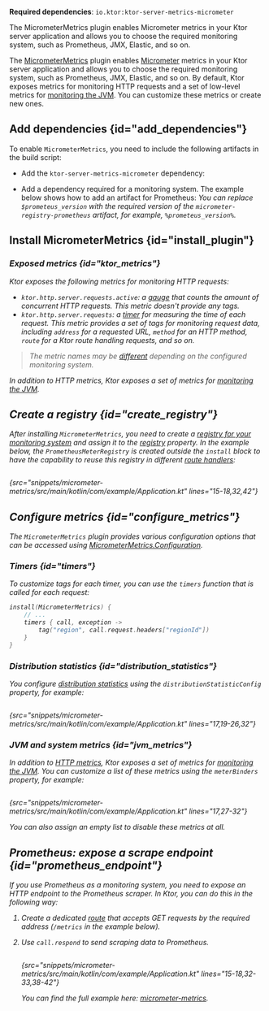 [//]: # (title: Micrometer metrics)
[micrometer_jvm_metrics]: https://micrometer.io/docs/ref/jvm

<microformat>
<p>
<b>Required dependencies</b>: <code>io.ktor:ktor-server-metrics-micrometer</code>
</p>
<var name="example_name" value="micrometer-metrics"/>
<include src="lib.xml" include-id="download_example"/>
</microformat>

<excerpt>The MicrometerMetrics plugin enables Micrometer metrics in your Ktor server application and allows you to choose the required monitoring system, such as Prometheus, JMX, Elastic, and so on.</excerpt>

The [MicrometerMetrics](https://api.ktor.io/ktor-server/ktor-server-plugins/ktor-server-metrics-micrometer/io.ktor.server.metrics.micrometer/-micrometer-metrics/index.html) plugin enables [Micrometer](https://micrometer.io/docs) metrics in your Ktor server application and allows you to choose the required monitoring system, such as Prometheus, JMX, Elastic, and so on. By default, Ktor exposes metrics for monitoring HTTP requests and a set of low-level metrics for [monitoring the JVM][micrometer_jvm_metrics]. You can customize these metrics or create new ones.

## Add dependencies {id="add_dependencies"}
To enable `MicrometerMetrics`, you need to include the following artifacts in the build script:
* Add the `ktor-server-metrics-micrometer` dependency:
    <var name="artifact_name" value="ktor-server-metrics-micrometer"/>
    <include src="lib.xml" include-id="add_ktor_artifact"/>
  
* Add a dependency required for a monitoring system. The example below shows how to add an artifact for Prometheus:
    <var name="group_id" value="io.micrometer"/>
    <var name="artifact_name" value="micrometer-registry-prometheus"/>
    <var name="version" value="prometeus_version"/>
    <include src="lib.xml" include-id="add_artifact"/>
    You can replace `$prometeus_version` with the required version of the `micrometer-registry-prometheus` artifact, for example, `%prometeus_version%`.

## Install MicrometerMetrics {id="install_plugin"}

<var name="plugin_name" value="MicrometerMetrics"/>
<include src="lib.xml" include-id="install_plugin"/>

### Exposed metrics {id="ktor_metrics"}
Ktor exposes the following metrics for monitoring HTTP requests:
* `ktor.http.server.requests.active`: a [gauge](https://micrometer.io/docs/concepts#_gauges) that counts the amount of concurrent HTTP requests. This metric doesn't provide any tags.
* `ktor.http.server.requests`: a [timer](https://micrometer.io/docs/concepts#_timers) for measuring the time of each request. This metric provides a set of tags for monitoring request data, including `address` for a requested URL, `method` for an HTTP method, `route` for a Ktor route handling requests, and so on.

> The metric names may be [different](https://micrometer.io/docs/concepts#_naming_meters) depending on the configured monitoring system.

In addition to HTTP metrics, Ktor exposes a set of metrics for [monitoring the JVM](#jvm_metrics).

## Create a registry {id="create_registry"}

After installing `MicrometerMetrics`, you need to create a [registry for your monitoring system](https://micrometer.io/docs/concepts#_registry) and assign it to the [registry](https://api.ktor.io/ktor-server/ktor-server-plugins/ktor-server-metrics-micrometer/io.ktor.server.metrics.micrometer/-micrometer-metrics/-configuration/registry.html) property. In the example below, the `PrometheusMeterRegistry` is created outside the `install` block to have the capability to reuse this registry in different [route handlers](Routing_in_Ktor.md):

```kotlin
```
{src="snippets/micrometer-metrics/src/main/kotlin/com/example/Application.kt" lines="15-18,32,42"}



## Configure metrics {id="configure_metrics"}

The `MicrometerMetrics` plugin provides various configuration options that can be accessed using [MicrometerMetrics.Configuration](https://api.ktor.io/ktor-server/ktor-server-plugins/ktor-server-metrics-micrometer/io.ktor.server.metrics.micrometer/-micrometer-metrics/-configuration/index.html).

### Timers {id="timers"}
To customize tags for each timer, you can use the `timers` function that is called for each request:
```kotlin
install(MicrometerMetrics) {
    // ...
    timers { call, exception ->
        tag("region", call.request.headers["regionId"])
    }
}
```

### Distribution statistics {id="distribution_statistics"}
You configure [distribution statistics](https://micrometer.io/docs/concepts#_configuring_distribution_statistics) using the `distributionStatisticConfig` property, for example:

```kotlin
```
{src="snippets/micrometer-metrics/src/main/kotlin/com/example/Application.kt" lines="17,19-26,32"}


### JVM and system metrics {id="jvm_metrics"}
In addition to [HTTP metrics](#ktor_metrics), Ktor exposes a set of metrics for [monitoring the JVM][micrometer_jvm_metrics]. You can customize a list of these metrics using the `meterBinders` property, for example:

```kotlin
```
{src="snippets/micrometer-metrics/src/main/kotlin/com/example/Application.kt" lines="17,27-32"}

You can also assign an empty list to disable these metrics at all.


## Prometheus: expose a scrape endpoint {id="prometheus_endpoint"}
If you use Prometheus as a monitoring system, you need to expose an HTTP endpoint to the Prometheus scraper. In Ktor, you can do this in the following way:
1. Create a dedicated [route](Routing_in_Ktor.md) that accepts GET requests by the required address (`/metrics` in the example below).
2. Use `call.respond` to send scraping data to Prometheus.

   ```kotlin
   ```
   {src="snippets/micrometer-metrics/src/main/kotlin/com/example/Application.kt" lines="15-18,32-33,38-42"}

   You can find the full example here: [micrometer-metrics](https://github.com/ktorio/ktor-documentation/tree/%current-branch%/codeSnippets/snippets/micrometer-metrics).
